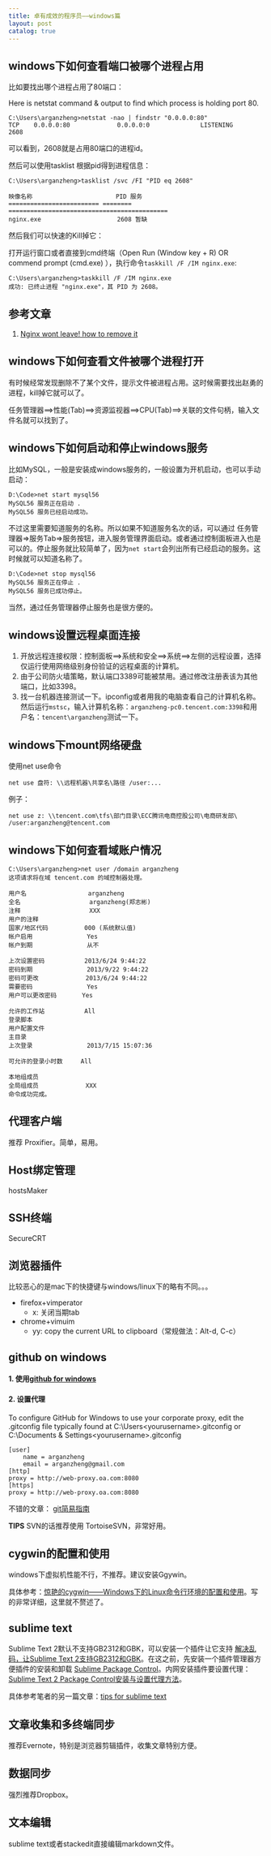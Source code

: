 ```yaml
---
title: 卓有成效的程序员——windows篇
layout: post
catalog: true
---
```



windows下如何查看端口被哪个进程占用
-----------------------------------


比如要找出哪个进程占用了80端口：

Here is netstat command & output to find which process is holding port 80.

    C:\Users\arganzheng>netstat -nao | findstr "0.0.0.0:80"
    TCP    0.0.0.0:80             0.0.0.0:0              LISTENING       2608

可以看到，2608就是占用80端口的进程id。

然后可以使用tasklist 根据pid得到进程信息：

    C:\Users\arganzheng>tasklist /svc /FI "PID eq 2608"
    
    映像名称                       PID 服务
    ========================= ======== ============================================
    nginx.exe                     2608 暂缺


然后我们可以快速的Kill掉它：

打开运行窗口或者直接到cmd终端（Open Run (Window key + R) OR commend prompt (cmd.exe) ），执行命令`taskkill /F /IM nginx.exe`:

    C:\Users\arganzheng>taskkill /F /IM nginx.exe
    成功: 已终止进程 "nginx.exe"，其 PID 为 2608。

## 参考文章

1. [Nginx wont leave! how to remove it](http://stackoverflow.com/questions/12239778/nginx-wont-leave-how-to-remove-it)


windows下如何查看文件被哪个进程打开
-----------------------------------


有时候经常发现删除不了某个文件，提示文件被进程占用。这时候需要找出赵勇的进程，kill掉它就可以了。

任务管理器==>性能(Tab)==>资源监视器==>CPU(Tab)==>关联的文件句柄，输入文件名就可以找到了。


windows下如何启动和停止windows服务
----------------------------------

比如MySQL，一般是安装成windows服务的，一般设置为开机启动，也可以手动启动：

    D:\Code>net start mysql56
    MySQL56 服务正在启动 .
    MySQL56 服务已经启动成功。

不过这里需要知道服务的名称。所以如果不知道服务名次的话，可以通过 任务管理器=>服务Tab=>服务按钮，进入服务管理界面启动。或者通过控制面板进入也是可以的。停止服务就比较简单了，因为`net start`会列出所有已经启动的服务。这时候就可以知道名称了。

    D:\Code>net stop mysql56
    MySQL56 服务正在停止 .
    MySQL56 服务已成功停止。

当然，通过任务管理器停止服务也是很方便的。


windows设置远程桌面连接
-----------------------

1. 开放远程连接权限：控制面板==>系统和安全==>系统==>左侧的远程设置，选择 仅运行使用网络级别身份验证的远程桌面的计算机。
2. 由于公司防火墙策略，默认端口3389可能被禁用。通过修改注册表该为其他端口，比如3398。
3. 找一台机器连接测试一下。ipconfig或者用我的电脑查看自己的计算机名称。然后运行`mstsc`，输入计算机名称：`arganzheng-pc0.tencent.com:3398`和用户名：`tencent\arganzheng`测试一下。


windows下mount网络硬盘
----------------------

使用net use命令

    net use 盘符: \\远程机器\共享名\路径 /user:...

例子：

    net use z: \\tencent.com\tfs\部门目录\ECC腾讯电商控股公司\电商研发部\ /user:arganzheng@tencent.com


windows下如何查看域账户情况
------------------------

    C:\Users\arganzheng>net user /domain arganzheng
    这项请求将在域 tencent.com 的域控制器处理。
    
    用户名                 arganzheng
    全名                   arganzheng(郑志彬)
    注释                   XXX
    用户的注释
    国家/地区代码          000 (系统默认值)
    帐户启用               Yes
    帐户到期               从不
    
    上次设置密码           2013/6/24 9:44:22
    密码到期               2013/9/22 9:44:22
    密码可更改             2013/6/24 9:44:22
    需要密码               Yes
    用户可以更改密码       Yes
    
    允许的工作站           All
    登录脚本
    用户配置文件
    主目录
    上次登录               2013/7/15 15:07:36
    
    可允许的登录小时数     All
    
    本地组成员
    全局组成员             XXX
    命令成功完成。


代理客户端
---------


推荐 Proxifier。简单，易用。


Host绑定管理
-----------


hostsMaker


SSH终端
------


SecureCRT


浏览器插件 
---------


比较恶心的是mac下的快捷键与windows/linux下的略有不同。。。

* firefox+vimperator
    * x: 关闭当期tab
* chrome+vimuim
    * yy: copy the current URL to clipboard（常规做法：Alt-d, C-c）


github on windows
-----------------


#### 1. 使用[github for windows](http://windows.github.com/)

#### 2. 设置代理

To configure GitHub for Windows to use your  corporate proxy, edit the .gitconfig file typically found at C:\Users\<yourusername>\.gitconfig or C:\Documents & Settings\<yourusername>\.gitconfig

    [user]
        name = arganzheng
    	email = arganzheng@gmail.com
    [http]
    proxy = http://web-proxy.oa.com:8080
    [https]
    proxy = http://web-proxy.oa.com:8080

不错的文章： [git简易指南](http://rogerdudler.github.io/git-guide/index.zh.html)


**TIPS** SVN的话推荐使用 TortoiseSVN，非常好用。


cygwin的配置和使用
------------------


windows下虚拟机性能不行，不推荐。建议安装Ggywin。

具体参考：[惊艳的cygwin——Windows下的Linux命令行环境的配置和使用](http://oldratlee.com/post/2012-12-22/stunning-cygwin)。写的非常详细，这里就不赘述了。


sublime text
------------

Sublime Text 2默认不支持GB2312和GBK，可以安装一个插件让它支持 [解决乱码，让Sublime Text 2支持GB2312和GBK](http://www.fuzhaopeng.com/2012/sublime-text-2-with-gb2312-gbk-support/)。在这之前，先安装一个插件管理器方便插件的安装和卸载 [Sublime Package Control](http://wbond.net/sublime_packages/package_control/installation)。内网安装插件要设置代理：[Sublime Text 2 Package Control安装与设置代理方法](http://www.tanktan.com/blog/sublime2-proxy/)。

具体参考笔者的另一篇文章：[tips for sublime text](http://arganzheng.life/tips-for-sublime-text.html)


文章收集和多终端同步
-----------------

推荐Evernote，特别是浏览器剪辑插件，收集文章特别方便。


数据同步
-------

强烈推荐Dropbox。


文本编辑
-------

sublime text或者stackedit直接编辑markdown文件。




